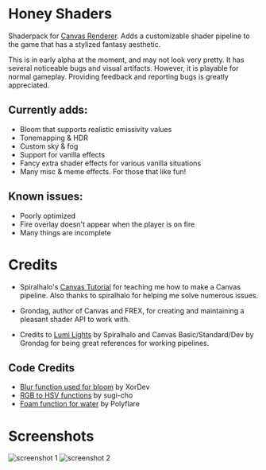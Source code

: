 # Honey Shaders

Shaderpack for [Canvas Renderer](https://github.com/vram-guild/canvas). Adds a customizable shader pipeline to the game that has a stylized fantasy aesthetic.

This is in early alpha at the moment, and may not look very pretty. It has several noticeable bugs and visual artifacts. However, it is playable for normal gameplay. Providing feedback and reporting bugs is greatly appreciated.

## Currently adds:

- Bloom that supports realistic emissivity values
- Tonemapping & HDR
- Custom sky & fog
- Support for vanilla effects
- Fancy extra shader effects for various vanilla situations
- Many misc & meme effects. For those that like fun!

## Known issues:

- Poorly optimized
- Fire overlay doesn't appear when the player is on fire
- Many things are incomplete

# Credits

- Spiralhalo's [Canvas Tutorial](https://github.com/spiralhalo/CanvasTutorial/wiki) for teaching me how to make a Canvas pipeline. Also thanks to spiralhalo for helping me solve numerous issues.

- Grondag, author of Canvas and FREX, for creating and maintaining a pleasant shader API to work with.

- Credits to [Lumi Lights](https://github.com/spiralhalo/LumiLights) by Spiralhalo and Canvas Basic/Standard/Dev by Grondag for being great references for working pipelines.  

## Code Credits

- [Blur function used for bloom](https://github.com/XorDev/Ominous-Shaderpack/blob/main/shaders/lib/Blur.inc) by XorDev
- [RGB to HSV functions](https://gist.github.com/sugi-cho/6a01cae436acddd72bdf) by sugi-cho
- [Foam function for water](https://www.shadertoy.com/view/ltfGD7) by Polyflare


# Screenshots

![screenshot 1](https://cdn.discordapp.com/attachments/914139324122013747/916636147260727316/unknown.png)
![screenshot 2](https://cdn.discordapp.com/attachments/903175815401975889/916637597923680296/unknown.png)
